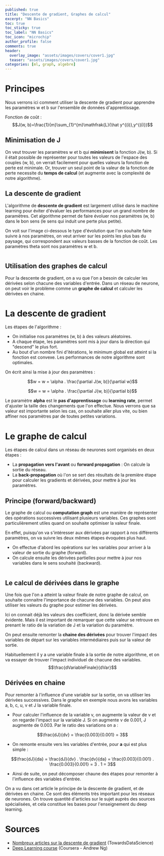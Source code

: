 ```yaml
---
published: true
title: "Descente de gradient, Graphes de calcul"
excerpt: "NN Basics"
toc: true
toc_sticky: true
toc_label: "NN Basics"
toc_icon: "microchip"
author_profile: false
comments: true
header:
  overlay_image: "assets/images/covers/cover1.jpg"
  teaser: "assets/images/covers/cover1.jpg"
categories: [ml, graph, algebre]
---
```


<script type="text/javascript" async
  src="https://cdn.mathjax.org/mathjax/latest/MathJax.js?config=TeX-MML-AM_CHTML">
</script>

# Principes

Nous verrons ici comment utiliser la descente de gradient pour apprendre les paramètres w et b sur l'ensemble de données d'apprentissage.

Fonction de coût :
$$J(w, b)=\frac{1}{m}\sum_{1}^{m}\mathfrak{L}(\hat y^{(i)},y^{(i)})$$

## Minimisation de J

On veut trouver les paramètres w et b qui **minimisent** la fonction J(w, b). Si il était possible de représenter pour toutes les valeurs de l'espace des couples (w, b), on verrait facilement pour quelles valeurs la fonction de perte est minimale. Or, trouver un seul point de la valeur de la fonction de perte necessite du **temps de calcul** (et augmente avec la complexité de notre algorithme).

## La descente de gradient
L'algorithme de **descente de gradient** est largement utilisé dans le machine learning pour éviter d'évaluer les performances pour un grand nombre de paramètres. Cet algorithme permet de faire évoluer nos paramètres (w, b) dans le bon sens (le sens qui induit une perte plus petite).

On voit sur l'image ci-dessous le type d'évolution que l'on souhaite faire suivre à nos paramètres, on veut arriver sur les points les plus bas du paysage, qui correspondent aux valeurs basses de la fonction de coût. Les paramètres theta sont nos paramètres w et b.

<img src="https://cdn-images-1.medium.com/max/1600/1*f9a162GhpMbiTVTAua_lLQ.png" alt="" class="center">

## Utilisation des graphes de calcul
Pour la descente de gradient, on a vu que l'on a besoin de calculer les dérivées selon chacune des variables d'entrée. Dans un réseau de neurone, on peut voir le problème comme un **graphe de calcul** et calculer les dérivées en chaine.

# La descente de gradient

Les étapes de l'algorithme :
- On initialise nos paramètres (w, b) à des valeurs aléatoires.
- A chaque étape, les paramètres sont mis à jour dans la direction qui "descend" le plus fort.
- Au bout d'un nombre fini d'itérations, le minimum global est atteint si la fonction est convexe. Les performances de notre algorithme sont optimales.

On écrit ainsi la mise à jour des paramètres :

$$w = w = \alpha . \frac{\partial J(w, b)}{\partial w}$$

$$w = w = \alpha . \frac{\partial J(w, b)}{\partial b}$$

Le paramètre **alpha** est le **pas d'apprentissage** ou **learning rate**, permet d'ajuster la taille des changements que l'on effectue. Nous verrons que sa valeur est importante selon les cas, on souhaite aller plus vite, ou bien affiner nos paramètres par de toutes petites variations.

# Le graphe de calcul

Les étapes de calcul dans un réseau de neurones sont organisés en deux étapes :
- La **propagation vers l'avant** ou **forward propagation** : On calcule la sortie du réseau.
- La **back-propagation** où l'on se sert des résultats de la première étape pour calculer les gradients et dérivées, pour mettre à jour les paramètres.

## Principe (forward/backward)

Le graphe de calcul ou **computation graph** est une manière de représenter des opérations successives utilisant plusieurs variables. Ces graphes sont particulièrement utiles quand on souhaite optimiser la valeur finale.

En effet, puisqu'on va s'intéresser aux dérivées par rapport à nos différents paramètres, on va suivre les deux mêmes étapes évoquées plus haut.
- On effectue d'abord les opérations sur les variables pour arriver à la valeur de sortie du graphe (forward).
- On calcule ensuite les dérivées partielles pour mettre à jour nos variables dans le sens souhaité (backward).

<img src="{{ site.url }}{{ site.baseurl }}/assets/images/nn1/computation-graph.png" alt="" class="center">

## Le calcul de dérivées dans le graphe

Une fois que l'on a atteint la valeur finale de notre graphe de calcul, on souhaite connaitre l'importance de chacune des variables. On peut alos utiliser les valeurs du graphe pour estimer les dérivées.

Ici on connait déjà les valeurs des coefficient, donc la dérivée semble évidente. Mais il est important de remarquer que cette valeur se retrouve en prenant le ratio de la variation de J et la variation du paramètre.

On peut ensuite remonter la **chaine des dérivées** pour trouver l'impact des variables de départ sur les variables intermédiaires puis sur la valeur de sortie.

Habituellement il y a une variable finale à la sortie de notre algorithme, et on va essayer de trouver l'impact individuel de chacune des variables. $$\frac{dVariableFinale}{dVar}$$

## Dérivées en chaine

Pour remonter à l'influence d'une variable sur la sortie, on va utiliser les dérivées successives. Dans le graphe en exemple nous avons les variables a, b, c, u, v et J la variable finale.

- Pour calculer l'influence de la variable v, on augmente la valeur de v et on regarde l'impact sur la variable J. Si on augmente v de 0.001, J augmente de 0.003. Par le ratio des variations on a :

$$\frac{dJ}{dv} = \frac{0.003}{0.001} = 3$$

- On remonte ensuite vers les variables d'entrée, pour **a** qui est plus simple :

$$\frac{dJ}{da} = \frac{dJ}{dv} . \frac{dv}{da} = \frac{0.003}{0.001} . \frac{0.003}{0.001} = 3 . 1 = 3$$

- Ainsi de suite, on peut décomposer chaune des étapes pour remonter à l'influence des variables d'entrée.

On a vu dans cet article le principe de la descente de gradient, et de dérivées en chaine. Ce sont des éléments très important pour les réseaux de neurones. On trouve quantité d'articles sur le sujet auprès des sources spécialisées, et cela constitue les bases pour l'enseignement du deep learning.

# Sources
- <a href="https://towardsdatascience.com/its-only-natural-an-excessively-deep-dive-into-natural-gradient-optimization-75d464b89dbb" target="_blank">Nombreux articles sur la descente de gradient</a> (TowardsDataScience)
- <a href="https://www.coursera.org/learn/neural-networks-deep-learning/home/welcome" target="_blank">Deep Learning course</a> (Coursera - Andrew Ng)

